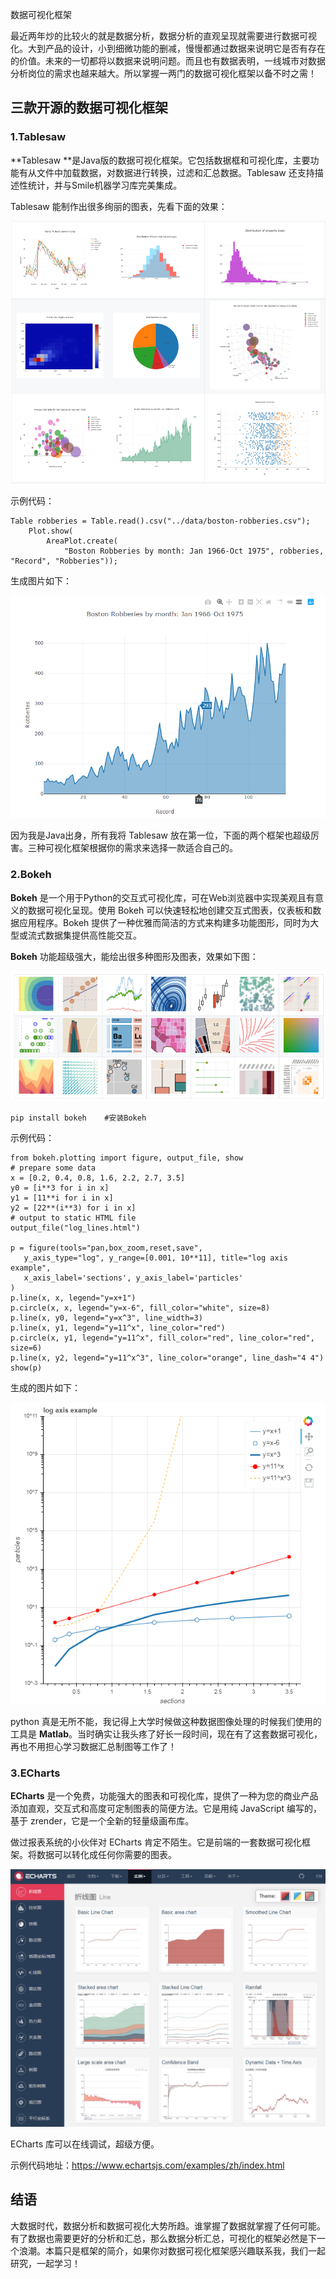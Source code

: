 数据可视化框架

最近两年炒的比较火的就是数据分析，数据分析的直观呈现就需要进行数据可视化。大到产品的设计，小到细微功能的删减，慢慢都通过数据来说明它是否有存在的价值。未来的一切都将以数据来说明问题。而且也有数据表明，一线城市对数据分析岗位的需求也越来越大。所以掌握一两门的数据可视化框架以备不时之需！

## 三款开源的数据可视化框架

### 1.Tablesaw 

**Tablesaw **是Java版的数据可视化框架。它包括数据框和可视化库，主要功能有从文件中加载数据，对数据进行转换，过滤和汇总数据。Tablesaw 还支持描述性统计，并与Smile机器学习库完美集成。 

Tablesaw 能制作出很多绚丽的图表，先看下面的效果：

![1568728176588](数据可视化\1568728176588.png)

示例代码：

```
Table robberies = Table.read().csv("../data/boston-robberies.csv");
    Plot.show(
        AreaPlot.create(
            "Boston Robberies by month: Jan 1966-Oct 1975", robberies, "Record", "Robberies"));
```

生成图片如下：

![1568728785805](数据可视化\1568728785805.png)

因为我是Java出身，所有我将 Tablesaw  放在第一位，下面的两个框架也超级厉害。三种可视化框架根据你的需求来选择一款适合自己的。

### 2.Bokeh 

**Bokeh** 是一个用于Python的交互式可视化库，可在Web浏览器中实现美观且有意义的数据可视化呈现。使用 Bokeh 可以快速轻松地创建交互式图表，仪表板和数据应用程序。Bokeh 提供了一种优雅而简洁的方式来构建多功能图形，同时为大型或流式数据集提供高性能交互。

**Bokeh** 功能超级强大，能绘出很多种图形及图表，效果如下图：

![1568726333772](数据可视化\1568726333772.png)

```
pip install bokeh    #安装Bokeh
```

示例代码：

```
from bokeh.plotting import figure, output_file, show
# prepare some data
x = [0.2, 0.4, 0.8, 1.6, 2.2, 2.7, 3.5]
y0 = [i**3 for i in x]
y1 = [11**i for i in x]
y2 = [22**(i**3) for i in x]
# output to static HTML file
output_file("log_lines.html")

p = figure(tools="pan,box_zoom,reset,save",
   y_axis_type="log", y_range=[0.001, 10**11], title="log axis example",
   x_axis_label='sections', y_axis_label='particles'
)
p.line(x, x, legend="y=x+1")
p.circle(x, x, legend="y=x-6", fill_color="white", size=8)
p.line(x, y0, legend="y=x^3", line_width=3)
p.line(x, y1, legend="y=11^x", line_color="red")
p.circle(x, y1, legend="y=11^x", fill_color="red", line_color="red", size=6)
p.line(x, y2, legend="y=11^x^3", line_color="orange", line_dash="4 4")
show(p)
```

生成的图片如下：

![1568727285132](数据可视化\1568727285132.png)

python 真是无所不能，我记得上大学时候做这种数据图像处理的时候我们使用的工具是 **Matlab**。当时确实让我头疼了好长一段时间，现在有了这套数据可视化，再也不用担心学习数据汇总制图等工作了！

### 3.ECharts

**ECharts** 是一个免费，功能强大的图表和可视化库，提供了一种为您的商业产品添加直观，交互式和高度可定制图表的简便方法。它是用纯 JavaScript 编写的，基于 zrender，它是一个全新的轻量级画布库。

做过报表系统的小伙伴对 ECharts 肯定不陌生。它是前端的一套数据可视化框架。将数据可以转化成任何你需要的图表。

![1568727762383](数据可视化\1568727762383.png)

ECharts 库可以在线调试，超级方便。

示例代码地址：<https://www.echartsjs.com/examples/zh/index.html> 

## 结语

大数据时代，数据分析和数据可视化大势所趋。谁掌握了数据就掌握了任何可能。有了数据也需要更好的分析和汇总，那么数据分析汇总，可视化的框架必然是下一个浪潮。本篇只是框架的简介，如果你对数据可视化框架感兴趣联系我，我们一起研究，一起学习！

